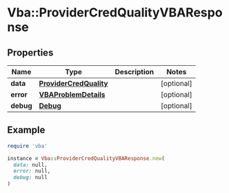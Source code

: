 # Vba::ProviderCredQualityVBAResponse

## Properties

| Name | Type | Description | Notes |
| ---- | ---- | ----------- | ----- |
| **data** | [**ProviderCredQuality**](ProviderCredQuality.md) |  | [optional] |
| **error** | [**VBAProblemDetails**](VBAProblemDetails.md) |  | [optional] |
| **debug** | [**Debug**](Debug.md) |  | [optional] |

## Example

```ruby
require 'vba'

instance = Vba::ProviderCredQualityVBAResponse.new(
  data: null,
  error: null,
  debug: null
)
```

